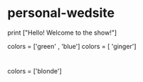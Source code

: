 # personal-wedsite
print ["Hello! Welcome to the show!"] <b> </b>
<html>
<eyes> </eyes>
colors = ['green' , 'blue']
<font-hair> </font-hair>
colors = [ 'ginger']
<head> </head>
<h1> </h1>
<right-arm> </right-arm>
<line/img width by 2></line/img width by 2>
<line/img height by 5></line/img height by 5>
<left-arm> </left-arm>
<line/img width by 2></line/img width by 2>
<line/img height by 5></line/img height by 5>
<right-leg> </right-leg>
<body></body>
<wolf-tail> </wolf-tail>
colors = ['blonde']
<line/img width by 4></line/img width by 4>
<line/img height by 6></line/img height by 6>
<br> </br>
